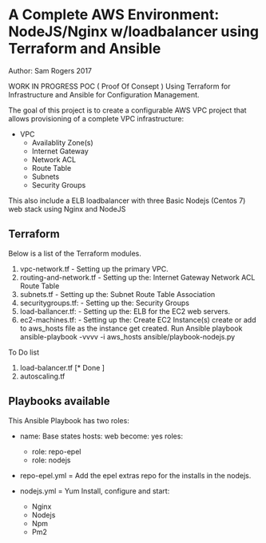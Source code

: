 # A Complete AWS Environment: NodeJS/Nginx w/loadbalancer using Terraform and Ansible
Author: Sam Rogers
2017

WORK IN PROGRESS
POC ( Proof Of Consept ) Using Terraform for Infrastructure and Ansible for Configuration Management.

The goal of this project is to  create a configurable AWS VPC project 
that allows provisioning of a complete VPC infrastructure:
*   VPC
    *   Availablity Zone(s)
    *   Internet Gateway
    *   Network ACL
    *   Route Table
    *   Subnets
    *   Security Groups
    
This also include a ELB loadbalancer with three Basic Nodejs (Centos 7) web stack using Nginx and NodeJS


## Terraform

Below is a list of the Terraform modules.

  1. vpc-network.tf	
    - Setting up the primary VPC.
  2. routing-and-network.tf
    - Setting up the:
	Internet Gateway
	Network ACL
	Route Table
  3. subnets.tf
    -  Setting up the:
	Subnet
	Route Table Association
  4. securitygroups.tf:
    -  Setting up the:
	Security Groups
  5. load-ballancer.tf:
    -  Setting up the:
	ELB for the EC2 web servers.
  6. ec2-machines.tf:
    -  Setting up the:
	Create EC2 Instance(s)
		create or add to aws_hosts file as the instance get created.
	Run Ansible playbook
	    ansible-playbook -vvvv -i aws_hosts  ansible/playbook-nodejs.py

To Do list

  1. load-balancer.tf [* Done ]
  1. autoscaling.tf	
  
## Playbooks available

This Ansible Playbook has two roles:
- name: Base states
  hosts: web
  become: yes 
  roles:
    - role: repo-epel 
    - role: nodejs

 - repo-epel.yml = Add the epel extras repo for the installs in the nodejs.
 - nodejs.yml = Yum Install, configure and start:
    -  Nginx
    -  Nodejs
    -  Npm
    -  Pm2
